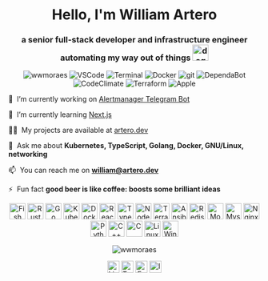 <h1 align="center">Hello, I'm William Artero</h1>

<h3 align="center">
  a senior full-stack developer and infrastructure engineer automating my way out of things
  <img src="https://github.com/wwmoraes/wwmoraes/raw/master/doge.png" title="wow such description" alt="doge" width="32" height="32" />
</h3>

<p align="center">
  <img src="https://komarev.com/ghpvc/?username=wwmoraes" alt="wwmoraes" title="wwmoraes" />
  <img src="https://badgen.net/badge/icon/user?icon=visualstudio&label" alt="VSCode" title="VSCode" />
  <img src="https://badgen.net/badge/icon/abuser?icon=terminal&label" alt="Terminal" title="Terminal" />
  <img src="https://badgen.net/badge/icon/contained?icon=docker&label" alt="Docker" title="Docker" />
  <img src="https://badgen.net/badge/icon/addicted?icon=git&label" alt="git" title="git" />
  <img src="https://badgen.net/badge/icon/dependant?icon=dependabot&label" alt="DependaBot" title="DependaBot" />
  <img src="https://badgen.net/badge/icon/adopter?icon=codeclimate&label" alt="CodeClimate" title="CodeClimate" />
  <img src="https://badgen.net/badge/icon/lover%2Fhater?icon=terraform&label" alt="Terraform" title="Terraform" />
  <img src="https://badgen.net/badge/icon/lover?icon=apple&label" alt="Apple" title="Apple" />
</p>

🔭&nbsp;&nbsp;I’m currently working on [Alertmanager Telegram Bot](https://github.com/wwmoraes/alertmanager-telegram-bot)

🌱&nbsp;&nbsp;I’m currently learning [Next.js](https://nextjs.org)

👨‍💻&nbsp;&nbsp;My projects are available at [artero.dev](https://artero.dev)

💬&nbsp;&nbsp;Ask me about **Kubernetes, TypeScript, Golang, Docker, GNU/Linux, networking**

📫&nbsp;&nbsp;You can reach me on **william@artero.dev**

⚡&nbsp;&nbsp;Fun fact **good beer is like coffee: boosts some brilliant ideas**

<p align="center">
  <img src="https://github.com/wwmoraes/wwmoraes/raw/master/fishfish_logo.png" alt="Fish Shell" width="32" height="32"/>
  <img src="https://api.iconify.design/logos:rust.svg" alt="Rust" width="32" height="32"/>
  <img src="https://api.iconify.design/logos:gopher.svg" alt="Go" width="32" height="32"/>
  <img src="https://api.iconify.design/logos:kubernetes.svg" alt="Kubernetes" width="32" height="32"/>
  <img src="https://api.iconify.design/logos:docker-icon.svg" alt="Docker" width="32" height="32"/>
  <img src="https://api.iconify.design/logos:react.svg" alt="React" width="32" height="32"/>
  <img src="https://api.iconify.design/logos:typescript-icon.svg" alt="Typescript" width="32" height="32"/>
  <img src="https://api.iconify.design/logos:nodejs-icon.svg" alt="Node.js" width="32" height="32"/>
  <img src="https://api.iconify.design/vscode-icons:file-type-terraform.svg" alt="Terraform" width="32" height="32"/>
  <img src="https://api.iconify.design/cib:ansible.svg" alt="Ansible" width="32" height="32"/>
  <img src="https://api.iconify.design/logos:redis.svg" alt="Redis" width="32" height="32"/>
  <img src="https://api.iconify.design/vscode-icons:file-type-mongo.svg" alt="Mongodb" width="32" height="32"/>
  <img src="https://api.iconify.design/logos:mysql.svg" alt="Mysql" width="32" height="32"/>
  <img src="https://api.iconify.design/logos:nginx.svg" alt="Nginx" width="32" height="32"/>
  <img src="https://api.iconify.design/logos:python.svg" alt="Python" width="32" height="32"/>
  <img src="https://api.iconify.design/logos:c-plusplus.svg" alt="C++" width="32" height="32"/>
  <img src="https://api.iconify.design/logos:c.svg" alt="C" width="32" height="32"/>
  <img src="https://api.iconify.design/logos:linux-tux.svg" alt="Linux" width="32" height="32"/>
  <img src="https://api.iconify.design/grommet-icons:windows-legacy.svg" alt="Windows" width="32" height="32"/>
</p>

<p align="center">
  <img src="https://github-readme-stats.vercel.app/api?username=wwmoraes&show_icons=true" alt="wwmoraes" />
</p>

<p align="center">
  <a href="https://linkedin.com/in/wwmoraes" title="LinkedIn" target="blank"><img align="center" src="https://cdn.jsdelivr.net/npm/simple-icons@3.0.1/icons/linkedin.svg" alt="LinkedIn icon" height="24" width="24" /></a>
  <a href="https://twitter.com/wwmoraes" title="Twitter" target="blank"><img align="center" src="https://cdn.jsdelivr.net/npm/simple-icons@3.0.1/icons/twitter.svg" alt="Twitter icon" height="24" width="24" /></a>
  <a href="https://facebook.com/wwmoraes" title="Facebook" target="blank"><img align="center" src="https://cdn.jsdelivr.net/npm/simple-icons@3.0.1/icons/facebook.svg" alt="Facebook icon" height="24" width="24" /></a>
  <a href="https://instagram.com/wwmoraes" title="Instagram" target="blank"><img align="center" src="https://cdn.jsdelivr.net/npm/simple-icons@3.0.1/icons/instagram.svg" alt="Instagram icon" height="24" width="24" /></a>
</p>